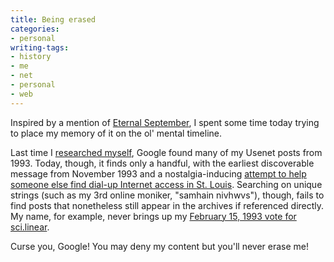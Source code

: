 ```yaml
---
title: Being erased
categories:
- personal
writing-tags:
- history
- me
- net
- personal
- web
---
```


Inspired by a mention of [Eternal September][1], I spent some time today trying to place my memory of it on the ol' mental timeline.

Last time I [researched myself][2], Google found many of my Usenet posts from 1993.  Today, though, it finds only a handful, with the earliest discoverable message from November 1993 and a nostalgia-inducing [attempt to help someone else find dial-up Internet access in St. Louis][3].  Searching on unique strings (such as my 3rd online moniker, "samhain nivhwvs"), though, fails to find posts that nonetheless still appear in the archives if referenced directly.  My name, for example, never brings up my [February 15, 1993 vote for sci.linear][4].

Curse you, Google!  You may deny my content but you'll never erase me!

   [1]: http://catb.org/esr/jargon/html/S/September-that-never-ended.html
   [2]: https://hans.gerwitz.com/2003/07/25/vintage-hans.html
   [3]: http://groups.google.com/group/alt.bbs.internet/browse_thread/thread/844833c5539f35b4/ce2e9197a8b33850?rnum=528#ce2e9197a8b33850
   [4]: http://groups.google.com/group/news.announce.newgroups/msg/f033b05626e5c28d
